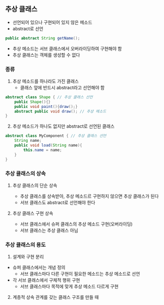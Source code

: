 ## 추상 클래스
- 선언되어 있으나 구현되어 있지 않은 메소드
- abstract로 선언
```java
public abstract String getName();
```
- 추상 메소드는 서브 클래스에서 오버라이딩하여 구현해야 함
- 추상 클래스는 객체를 생성할 수 없다

### 종류
1. 추상 메소드를 하나라도 가진 클래스
	- 클래스 앞에 반드시 abstract라고 선언해야 함
```java
abstract class Shape { // 추상 클래스 선언
	public Shape(){}
	public void paint(){draw();}
	abstract public void draw(); // 추상 메소드
}
```
2. 추상 메소드가 하나도 없지만 abstract로 선언된 클래스
```java
abstract class MyComponent { // 추상 클래스 선언
	String name;
	public void load(String name){
		this.name = name;
	}
}
```
### 추상 클래스의 상속
1. 추상 클래스의 단순 상속
	- 추상 클래스를 상속받아, 추상 메소드르 구현하지 않으면 추상 클래스가 된다
	- 서브 클래스도 abstract로 선언해야 한다

2. 추상 클래스 구현 상속
	- 서브 클래스에서 슈퍼 클래스의 추상 메소드 구현(오버라이딩)
	- 서브 클래스는 추상 클래스 아님

### 추상 클래스의 용도
1. 설계와 구현 분리
  - 슈퍼 클래스에서는 개념 정의
    - 서브 클래스마다 다른 구현이 필요한 메소드는 추상 메소드로 선언
  - 각 서브 클래스에서 구체적 행위 구현
    - 서브 클래스마다 목적에 맞게 추상 메소드 다르게 구현
2. 계층적 상속 관계를 갖는 클래스 구조를 만들 때
